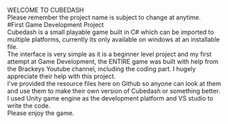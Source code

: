 WELCOME TO CUBEDASH<br />
Please remember the project name is subject to change at anytime.<br />
#First Game Development Project<br />
Cubedash is a small playable game built in C# which can be imported to multiple platforms, currently its only available on windows at an installable file.<br />
The interface is very simple as it is a beginner level project and my first attempt at Game Development, the ENTIRE game was built with help from the Brackeys 
Youtube channel, including the coding part. I hugely appreciate their help with this project.<br /> 
I've provided the resource files here on Github so anyone can look at them and use them to make their own version of Cubedash or something better.<br /> 
I used Unity game engine as the development platform and VS studio to write the code.<br /> 
Please enjoy the game.<br />
